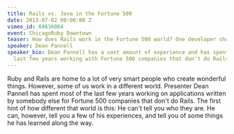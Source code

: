 ```yaml
---
title: Rails vs. Java in the Fortune 500
date: 2013-07-02 00:00:00 Z
vimeo_id: 69636064
event: ChicagoRuby Downtown
teaser: How does Rails work in the Fortune 500 world? One developer shares his experience.
speaker: Dean Pannell
speaker_bio: Dean Pannell has a vast amount of experience and has spent most of the
  last few years working with Fortune 500 companies that don't do Rails.
---
```


Ruby and Rails are home to a lot of very smart people who create wonderful things. However, some of us work in a different world. Presenter Dean Pannell has spent most of the last few years working on applications written by somebody else for Fortune 500 companies that don't do Rails. The first hint of how different that world is this: He can't tell you who they are. He can, however, tell you a few of his experiences, and tell you of some things he has learned along the way.
